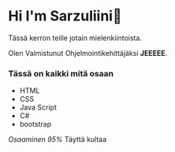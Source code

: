 # Hi I'm Sarzuliini💞️

Tässä kerron teille jotain mielenkiintoista. 

Olen Valmistunut Ohjelmointikehittäjäksi **JEEEEE**.

### Tässä on kaikki mitä osaan

- HTML
- CSS
- Java Script
- C#
- bootstrap

*Osaaminen 95%* Täyttä kultaa


 



